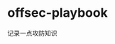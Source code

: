 




























































































# offsec-playbook
记录一点攻防知识
